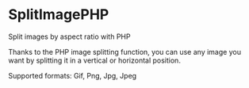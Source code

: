 # SplitImagePHP
Split images by aspect ratio with PHP

Thanks to the PHP image splitting function, you can use any image you want by splitting it in a vertical or horizontal position.

Supported formats: Gif, Png, Jpg, Jpeg
